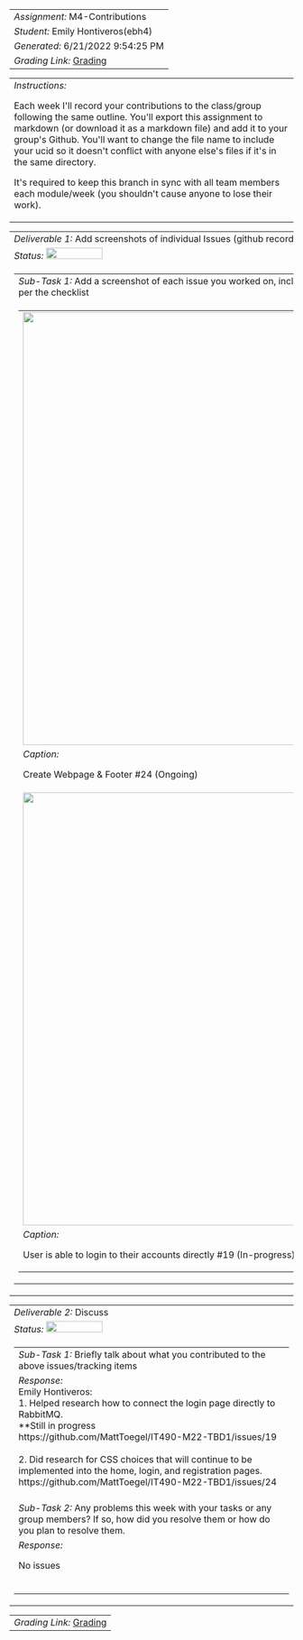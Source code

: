 <table><tr><td> <em>Assignment: </em> M4-Contributions</td></tr>
<tr><td> <em>Student: </em> Emily Hontiveros(ebh4)</td></tr>
<tr><td> <em>Generated: </em> 6/21/2022 9:54:25 PM</td></tr>
<tr><td> <em>Grading Link: </em> <a rel="noreferrer noopener" href="https://learn.ethereallab.app/homework/IT490-450-M22/m4-contributions/grade/ebh4" target="_blank">Grading</a></td></tr></table>
<table><tr><td> <em>Instructions: </em> <p>Each week I&#39;ll record your contributions to the class/group following the same outline.
You&#39;ll export this assignment to markdown (or download it as a markdown file) and add it to your group&#39;s Github.
You&#39;ll want to change the file name to include your ucid so it doesn&#39;t conflict with anyone else&#39;s files if it&#39;s in the same directory.</p>
<p>It&#39;s required to keep this branch in sync with all team members each module/week (you shouldn&#39;t cause anyone to lose their work).
 </p>
</td></tr></table>
<table><tr><td> <em>Deliverable 1: </em> Add screenshots of individual Issues (github recorded topics) that you worked on this week </td></tr><tr><td><em>Status: </em> <img width="100" height="20" src="http://via.placeholder.com/400x120/009955/fff?text=Complete"></td></tr>
<tr><td><table><tr><td> <em>Sub-Task 1: </em> Add a screenshot of each issue you worked on, include the link, and the status of the issue per the checklist</td></tr>
<tr><td><table><tr><td><img width="768px" src="https://user-images.githubusercontent.com/72458226/174925959-84b9da63-b7bf-4258-8e4e-ec35b642547c.png"/></td></tr>
<tr><td> <em>Caption:</em> <p>Create Webpage &amp; Footer #24 (Ongoing)<br></p>
</td></tr>
<tr><td><img width="768px" src="https://user-images.githubusercontent.com/72458226/174926211-7a76d94b-ac0b-468a-ac45-9dd4a72ec882.png"/></td></tr>
<tr><td> <em>Caption:</em> <p>User is able to login to their accounts directly #19 (In-progress)<br></p>
</td></tr>
</table></td></tr>
</table></td></tr>
<table><tr><td> <em>Deliverable 2: </em> Discuss </td></tr><tr><td><em>Status: </em> <img width="100" height="20" src="http://via.placeholder.com/400x120/009955/fff?text=Complete"></td></tr>
<tr><td><table><tr><td> <em>Sub-Task 1: </em> Briefly talk about what you contributed to the above issues/tracking items</td></tr>
<tr><td> <em>Response:</em> <div>Emily Hontiveros:</div><div>1. Helped research how to connect the login page directly to RabbitMQ.<br>**Still in progress</div><div>https://github.com/MattToegel/IT490-M22-TBD1/issues/19</div><div><br></div><div>2. Did research for CSS choices that will continue to be<br>implemented into the home, login, and registration pages.</div><div>https://github.com/MattToegel/IT490-M22-TBD1/issues/24</div><br></td></tr>
<tr><td> <em>Sub-Task 2: </em> Any problems this week with your tasks or any group members? If so, how did you resolve them or how do you plan to resolve them.</td></tr>
<tr><td> <em>Response:</em> <p>No issues<br></p><br></td></tr>
</table></td></tr>
<table><tr><td><em>Grading Link: </em><a rel="noreferrer noopener" href="https://learn.ethereallab.app/homework/IT490-450-M22/m4-contributions/grade/ebh4" target="_blank">Grading</a></td></tr></table>
